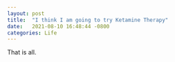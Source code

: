 ```yaml
---
layout: post
title:  "I think I am going to try Ketamine Therapy"
date:   2021-08-10 16:48:44 -0800
categories: Life
---
```


That is all. 
 

